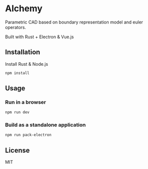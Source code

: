 # Alchemy

Parametric CAD based on boundary representation model and euler operators.

Built with Rust + Electron & Vue.js


## Installation

  Install Rust & Node.js

  ```sh
  npm install
  ```

## Usage

  ### Run in a browser
  ```sh
  npm run dev
  ```

  ### Build as a standalone application
  ```sh
  npm run pack-electron
  ```

## License

  MIT
